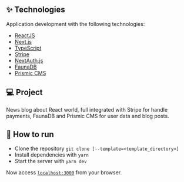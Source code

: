 

## ✨ Technologies

Application development with the following technologies:

- [ReactJS](https://reactjs.org)
- [Next.js](https://nextjs.org)
- [TypeScript](https://www.typescriptlang.org)
- [Stripe](https://stripe.com/br)
- [NextAuth.js](https://next-auth.js.org)
- [FaunaDB](https://fauna.com)
- [Prismic CMS](https://prismic.io)

## 💻 Project

News blog about React world, full integrated with Stripe for handle payments, FaunaDB and Prismic CMS for user data and blog posts.

## 🚀 How to run

- Clone the repository `git clone [--template=<template_directory>]`
- Install dependencies with `yarn`
- Start the server with `yarn dev`

Now access [`localhost:3000`](http://localhost:3000) from your browser.
